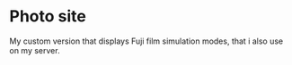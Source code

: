 # Photo site
My custom version that displays Fuji film simulation modes, that i also use on my server.
